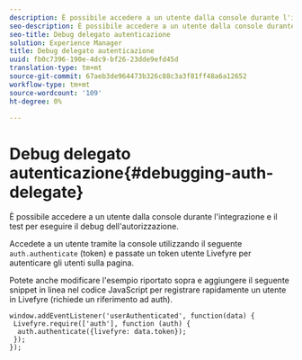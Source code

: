 ```yaml
---
description: È possibile accedere a un utente dalla console durante l'integrazione e il test per eseguire il debug dell'autorizzazione.
seo-description: È possibile accedere a un utente dalla console durante l'integrazione e il test per eseguire il debug dell'autorizzazione.
seo-title: Debug delegato autenticazione
solution: Experience Manager
title: Debug delegato autenticazione
uuid: fb0c7396-190e-4dc9-bf26-23dde9efd45d
translation-type: tm+mt
source-git-commit: 67aeb3de964473b326c88c3a3f81ff48a6a12652
workflow-type: tm+mt
source-wordcount: '109'
ht-degree: 0%

---
```



# Debug delegato autenticazione{#debugging-auth-delegate}

È possibile accedere a un utente dalla console durante l&#39;integrazione e il test per eseguire il debug dell&#39;autorizzazione.

Accedete a un utente tramite la console utilizzando il seguente `auth.authenticate` (token) e passate un token utente Livefyre per autenticare gli utenti sulla pagina.

Potete anche modificare l&#39;esempio riportato sopra e aggiungere il seguente snippet in linea nel codice JavaScript per registrare rapidamente un utente in Livefyre (richiede un riferimento ad auth).

```
window.addEventListener('userAuthenticated', function(data) { 
 Livefyre.require(['auth'], function (auth) { 
  auth.authenticate({livefyre: data.token}); 
 }); 
});
```

